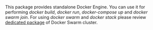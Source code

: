 This package provides standalone Docker Engine. You can use it for performing *docker build*, *docker run*, *docker-compose up* and *docker swarm join*. For using *docker swarm* and *docker stack* please review [dedicated package](https://github.com/jelastic-jps/docker-native/tree/master/docker-swarm) of Docker Swarm cluster.
